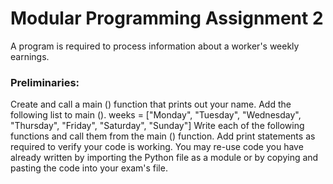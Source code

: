 # Modular Programming Assignment 2
A program is required to process information about a worker's weekly earnings.
### Preliminaries:
Create and call a main () function that prints out your name.
Add the following list to main ().
weeks = ["Monday", "Tuesday", "Wednesday", "Thursday", "Friday", "Saturday", "Sunday"]
Write each of the following functions and call them from the main () function.
Add print statements as required to verify your code is working.
You may re-use code you have already written by importing the Python file as a module or by copying and pasting the code into your exam's file.
